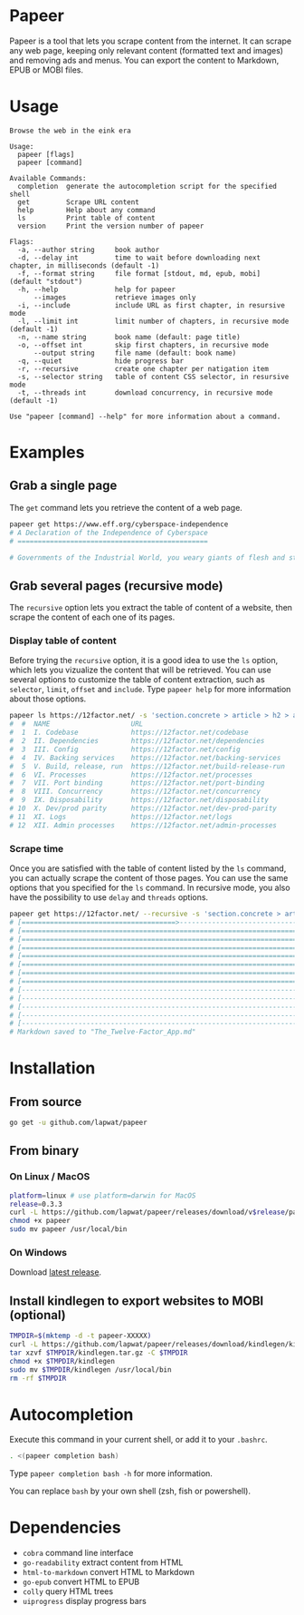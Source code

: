 # Papeer

Papeer is a tool that lets you scrape content from the internet. It can scrape any web page, keeping only relevant content (formatted text and images) and removing ads and menus. You can export the content to Markdown, EPUB or MOBI files.

# Usage

```
Browse the web in the eink era

Usage:
  papeer [flags]
  papeer [command]

Available Commands:
  completion  generate the autocompletion script for the specified shell
  get         Scrape URL content
  help        Help about any command
  ls          Print table of content
  version     Print the version number of papeer

Flags:
  -a, --author string     book author
  -d, --delay int         time to wait before downloading next chapter, in milliseconds (default -1)
  -f, --format string     file format [stdout, md, epub, mobi] (default "stdout")
  -h, --help              help for papeer
      --images            retrieve images only
  -i, --include           include URL as first chapter, in resursive mode
  -l, --limit int         limit number of chapters, in recursive mode (default -1)
  -n, --name string       book name (default: page title)
  -o, --offset int        skip first chapters, in recursive mode
      --output string     file name (default: book name)
  -q, --quiet             hide progress bar
  -r, --recursive         create one chapter per natigation item
  -s, --selector string   table of content CSS selector, in resursive mode
  -t, --threads int       download concurrency, in recursive mode (default -1)

Use "papeer [command] --help" for more information about a command.
```

# Examples

## Grab a single page

The `get` command lets you retrieve the content of a web page.

```sh
papeer get https://www.eff.org/cyberspace-independence
# A Declaration of the Independence of Cyberspace
# ===============================================

# Governments of the Industrial World, you weary giants of flesh and steel, I come from Cyberspace, the new home of Mind. On behalf of the future, I ask you of the past to leave us alone. You are not welcome among us. You have no sovereignty where we gather...
```

## Grab several pages (recursive mode)

The `recursive` option lets you extract the table of content of a website, then scrape the content of each one of its pages.

### Display table of content

Before trying the `recursive` option, it is a good idea to use the `ls` option, which lets you vizualize the content that will be retrieved. You can use several options to customize the table of content extraction, such as `selector`, `limit`, `offset` and `include`. Type `papeer help` for more information about those options.

```sh
papeer ls https://12factor.net/ -s 'section.concrete > article > h2 > a'
#  #  NAME                    URL                                    
#  1  I. Codebase             https://12factor.net/codebase          
#  2  II. Dependencies        https://12factor.net/dependencies      
#  3  III. Config             https://12factor.net/config            
#  4  IV. Backing services    https://12factor.net/backing-services  
#  5  V. Build, release, run  https://12factor.net/build-release-run 
#  6  VI. Processes           https://12factor.net/processes         
#  7  VII. Port binding       https://12factor.net/port-binding      
#  8  VIII. Concurrency       https://12factor.net/concurrency       
#  9  IX. Disposability       https://12factor.net/disposability     
# 10  X. Dev/prod parity      https://12factor.net/dev-prod-parity   
# 11  XI. Logs                https://12factor.net/logs              
# 12  XII. Admin processes    https://12factor.net/admin-processes
```

### Scrape time

Once you are satisfied with the table of content listed by the `ls` command, you can actually scrape the content of those pages. You can use the same options that you specified for the `ls` command. In recursive mode, you also have the possibility to use `delay` and `threads` options.

```sh
papeer get https://12factor.net/ --recursive -s 'section.concrete > article > h2 > a' --format=md
# [======================================>-----------------------------] Chapters 7 / 12
# [====================================================================] 1. I. Codebase
# [====================================================================] 2. II. Dependencies
# [====================================================================] 3. III. Config
# [====================================================================] 4. IV. Backing services
# [====================================================================] 5. V. Build, release, run
# [====================================================================] 6. VI. Processes
# [====================================================================] 7. VII. Port binding
# [--------------------------------------------------------------------] 8. VIII. Concurrency
# [--------------------------------------------------------------------] 9. IX. Disposability
# [--------------------------------------------------------------------] 10. X. Dev/prod parity
# [--------------------------------------------------------------------] 11. XI. Logs
# [--------------------------------------------------------------------] 12. XII. Admin processes
# Markdown saved to "The_Twelve-Factor_App.md"
```

# Installation

## From source

```sh
go get -u github.com/lapwat/papeer
```

## From binary

### On Linux / MacOS

```sh
platform=linux # use platform=darwin for MacOS
release=0.3.3
curl -L https://github.com/lapwat/papeer/releases/download/v$release/papeer-v$release-$platform-amd64 > papeer
chmod +x papeer
sudo mv papeer /usr/local/bin
```

### On Windows

Download [latest release](https://github.com/lapwat/papeer/releases/download/v0.3.3/papeer-v0.3.3-windows-amd64.exe).

## Install kindlegen to export websites to MOBI (optional)

```sh
TMPDIR=$(mktemp -d -t papeer-XXXXX)
curl -L https://github.com/lapwat/papeer/releases/download/kindlegen/kindlegen_linux_2.6_i386_v2_9.tar.gz > $TMPDIR/kindlegen.tar.gz
tar xzvf $TMPDIR/kindlegen.tar.gz -C $TMPDIR
chmod +x $TMPDIR/kindlegen
sudo mv $TMPDIR/kindlegen /usr/local/bin
rm -rf $TMPDIR
```

# Autocompletion

Execute this command in your current shell, or add it to your `.bashrc`.

```sh
. <(papeer completion bash)
```

Type `papeer completion bash -h` for more information.

You can replace `bash` by your own shell (zsh, fish or powershell).

# Dependencies

- `cobra` command line interface
- `go-readability` extract content from HTML
- `html-to-markdown` convert HTML to Markdown
- `go-epub` convert HTML to EPUB
- `colly` query HTML trees
- `uiprogress` display progress bars
